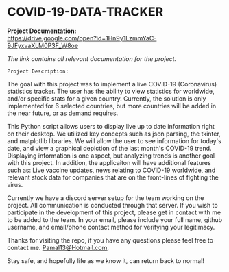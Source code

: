 # COVID-19-DATA-TRACKER
    
**Project Documentation:**    
https://drive.google.com/open?id=1Hn9y1LzmmYaC-9JFyxvaXLM0P3F_W8oe

*The link contains all relevant documentation for the project.*

    Project Description:
The goal with this project was to implement a live COVID-19 (Coronavirus) statistics tracker. The user has the ability to view statistics for worldwide, and/or specific stats for a given country. Currently, the solution is only implemented for 6 selected countries, but more countries will be added in the near future, or as demand requires. 

This Python script allows users to display live up to date information right on their desktop. We utilized key concepts such as json parsing, the tkinter, and matplotlib libraries. We will allow the user to see information for today's date, and view a graphical depiction of the last month's COVID-19 trend. Displaying information is one aspect, but analyzing trends is another goal with this project. In addition, the applicaiton will have additional features such as: Live vaccine updates, news relating to COVID-19 worldwide, and relevant stock data for companies that are on the front-lines of fighting the virus. 

Currently we have a discord server setup for the team working on the project. All communication is conducted through that server. If you wish to participate in the development of this project, please get in contact with me to be added to the team. 
In your email, please include your full name, github username, and email/phone contact method for verifying your legitimacy. 

Thanks for visiting the repo, if you have any questions please feel free to contact me. 
Pamal13@Hotmail.com, 

Stay safe, and hopefully life as we know it, can return back to normal!
